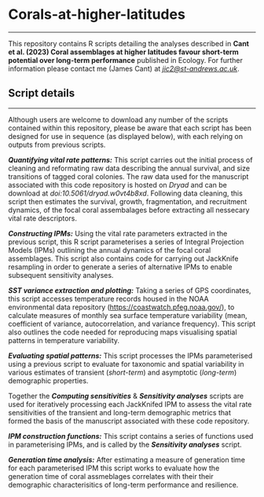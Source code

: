 # Corals-at-higher-latitudes
---
This repository contains R scripts detailing the analyses described in **Cant et al. (2023) Coral assemblages at higher latitudes favour short-term potential over long-term performance** published in Ecology.
For further information please contact me (James Cant) at *jic2@st-andrews.ac.uk*.

## Script details
---
Although users are welcome to download any number of the scripts contained within this repository, please be aware that each script has been designed for use in sequence (as displayed below), with each relying on outputs from previous scripts.

***Quantifying vital rate patterns:*** This script carries out the initial process of cleaning and reformating raw data describing the annual survival, and size transitions of tagged coral colonies. The raw data used for the manuscript associated with this code repository is hosted on *Dryad* and can be download at *doi:10.5061/dryad.w0vt4b8xd*. Following data cleaning, this script then estimates the survival, growth, fragmentation, and recruitment dynamics, of the focal coral assembalages before extracting all nessecary vital rate descriptors. 

***Constructing IPMs:*** Using the vital rate parameters extracted in the previous script, this R script parameterises a series of Integral Projection Models (IPMs) outlining the annual dynamics of the focal coral assemblages. This script also contains code for carrying out JackKnife resampling in order to generate a series of alternative IPMs to enable subsequent sensitivity analyses.

***SST variance extraction and plotting:*** Taking a series of GPS coordinates, this script accesses temperature records housed in the NOAA environmental data repository (https://coastwatch.pfeg.noaa.gov/), to calculate measures of monthly sea surface temperature variability (mean, coefficient of variance, autocorrelation, and variance frequency). This script also outlines the code needed for reproducing maps visualising spatial patterns in temperature variability.

***Evaluating spatial patterns:*** This script processes the IPMs parameterised using a previous script to evaluate for taxonomic and spatial variability in various estimates of transient (*short-term*) and asymptotic (*long-term*) demographic properties. 

Together the ***Computing sensitivities*** & ***Sensitivity analyses*** scripts are used for iteratively processing each JackKnifed IPM to assess the vital rate sensitivities of the transient and long-term demographic metrics that formed the basis of the manuscript associated with these code repository.

***IPM construction functions:*** This script contains a series of functions used in parameterising IPMs, and is called by the ***Sensitivity analyses*** script.

***Generation time analysis:*** After estimating a measure of generation time for each parameterised IPM this script works to evaluate how the generation time of coral assmeblages correlates with their their demographic characterisitics of long-term performance and resilience.
